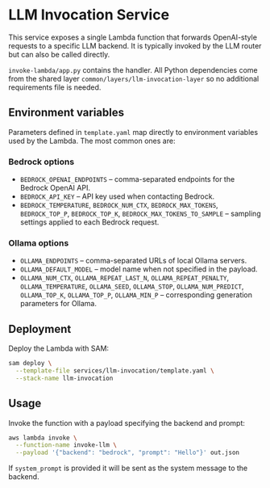 # LLM Invocation Service

This service exposes a single Lambda function that forwards OpenAI-style requests to a specific LLM backend. It is typically invoked by the LLM router but can also be called directly.

`invoke-lambda/app.py` contains the handler. All Python dependencies come from the shared layer `common/layers/llm-invocation-layer` so no additional requirements file is needed.

## Environment variables

Parameters defined in `template.yaml` map directly to environment variables used by the Lambda. The most common ones are:

### Bedrock options
- `BEDROCK_OPENAI_ENDPOINTS` – comma-separated endpoints for the Bedrock OpenAI API.
- `BEDROCK_API_KEY` – API key used when contacting Bedrock.
- `BEDROCK_TEMPERATURE`, `BEDROCK_NUM_CTX`, `BEDROCK_MAX_TOKENS`,
  `BEDROCK_TOP_P`, `BEDROCK_TOP_K`, `BEDROCK_MAX_TOKENS_TO_SAMPLE` – sampling
  settings applied to each Bedrock request.

### Ollama options
- `OLLAMA_ENDPOINTS` – comma-separated URLs of local Ollama servers.
- `OLLAMA_DEFAULT_MODEL` – model name when not specified in the payload.
- `OLLAMA_NUM_CTX`, `OLLAMA_REPEAT_LAST_N`, `OLLAMA_REPEAT_PENALTY`,
  `OLLAMA_TEMPERATURE`, `OLLAMA_SEED`, `OLLAMA_STOP`, `OLLAMA_NUM_PREDICT`,
  `OLLAMA_TOP_K`, `OLLAMA_TOP_P`, `OLLAMA_MIN_P` – corresponding generation
  parameters for Ollama.

## Deployment

Deploy the Lambda with SAM:

```bash
sam deploy \
  --template-file services/llm-invocation/template.yaml \
  --stack-name llm-invocation
```

## Usage

Invoke the function with a payload specifying the backend and prompt:

```bash
aws lambda invoke \
  --function-name invoke-llm \
  --payload '{"backend": "bedrock", "prompt": "Hello"}' out.json
```

If `system_prompt` is provided it will be sent as the system message to the backend.
